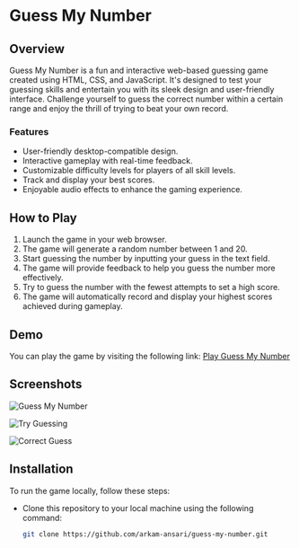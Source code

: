 # Guess My Number

## Overview

Guess My Number is a fun and interactive web-based guessing game created using HTML, CSS, and JavaScript. It's designed to test your guessing skills and entertain you with its sleek design and user-friendly interface. Challenge yourself to guess the correct number within a certain range and enjoy the thrill of trying to beat your own record.

### Features

- User-friendly desktop-compatible design.
- Interactive gameplay with real-time feedback.
- Customizable difficulty levels for players of all skill levels.
- Track and display your best scores.
- Enjoyable audio effects to enhance the gaming experience.

## How to Play

1. Launch the game in your web browser.
2. The game will generate a random number between 1 and 20.
3. Start guessing the number by inputting your guess in the text field.
4. The game will provide feedback to help you guess the number more effectively.
5. Try to guess the number with the fewest attempts to set a high score.
6. The game will automatically record and display your highest scores achieved during gameplay.

## Demo

You can play the game by visiting the following link: [Play Guess My Number](https://arkam-ansari.github.io/guess-my-number/)

## Screenshots

![Guess My Number](https://github.com/arkam-ansari/guess-my-number/assets/42198305/9aa2bafa-fe58-4c61-ae07-5bf85c72976a)

![Try Guessing](https://github.com/arkam-ansari/guess-my-number/assets/42198305/753bebcc-7eb8-4f84-9842-765b52649937)

![Correct Guess](https://github.com/arkam-ansari/guess-my-number/assets/42198305/e053fd2c-8419-44f6-970a-2544119b6daf)

## Installation

To run the game locally, follow these steps:

- Clone this repository to your local machine using the following command:

   ```bash
   git clone https://github.com/arkam-ansari/guess-my-number.git
